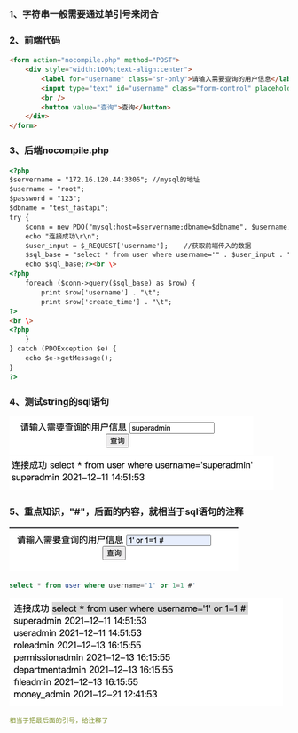 ### 1、字符串一般需要通过单引号来闭合
### 2、前端代码
```html
<form action="nocompile.php" method="POST">
    <div style="width:100%;text-align:center">
        <label for="username" class="sr-only">请输入需要查询的用户信息</label>
        <input type="text" id="username" class="form-control" placeholder="Input Username" required="" name="username" />
        <br />
        <button value="查询">查询</button> 
    </div>
</form>
```
### 3、后端nocompile.php
```html
<?php
$servername = "172.16.120.44:3306"; //mysql的地址 
$username = "root";
$password = "123";
$dbname = "test_fastapi";
try {
    $conn = new PDO("mysql:host=$servername;dbname=$dbname", $username, $password); 
    echo "连接成功\r\n";
    $user_input = $_REQUEST['username'];    //获取前端传入的数据
    $sql_base = "select * from user where username='" . $user_input . "'";
    echo $sql_base;?><br \>
<?php
    foreach ($conn->query($sql_base) as $row) {
        print $row['username'] . "\t";
        print $row['create_time'] . "\t"; 
?>
<br \>
<?php
    }
} catch (PDOException $e) { 
    echo $e->getMessage();
}
?>
```
### 4、测试string的sql语句
![image](https://github.com/498946975/Security/blob/master/images/sql_6.png)
![image](https://github.com/498946975/Security/blob/master/images/sql_7.png)

### 5、重点知识，"#"，后面的内容，就相当于sql语句的注释
![image](https://github.com/498946975/Security/blob/master/images/sql_8.png)
```sql
select * from user where username='1' or 1=1 #'
```
![image](https://github.com/498946975/Security/blob/master/images/sql_9.png)
```yaml
相当于把最后面的引号，给注释了
```





